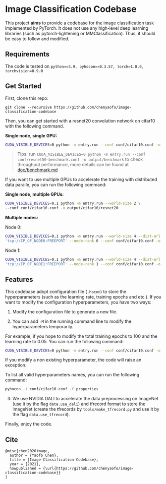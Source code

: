 # Image Classification Codebase

This project **aims** to provide a codebase for the image classification task implemented by PyTorch.
It does not use any high-level deep learning libraries (such as pytorch-lightening or MMClassification).
Thus, it should be easy to follow and modified.

## Requirements

The code is tested on `python==3.9, pyhocon==0.3.57, torch=1.8.0, torchvision=0.9.0`

## Get Started

First, clone this repo:

```
git clone --recursive https://github.com/chenyaofo/image-classification-codebase
```

Then, you can get started with a resnet20 convolution network on cifar10 with the following command.

**Single node, single GPU:**

```bash
CUDA_VISIBLE_DEVICES=0 python -m entry.run --conf conf/cifar10.conf -o output/cifar10/resnet20
```

> Tips: run `CUDA_VISIBLE_DEVICES=0 python -m entry.run --conf conf/resnet50-benchmark.conf -o output/benchmark` to check throughput performance, more details can be found at [doc/benchmark.md](doc/benchmark.md)

If you want to use multiple GPUs to accelerate the training with distributed data paralle, you can run the following command:

**Single node, multiple GPUs:**

```bash
CUDA_VISIBLE_DEVICES=0,1 python -m entry.run --world-size 2 \
--conf conf/cifar10.conf -o output/cifar10/resnet20
```

**Multiple nodes:**

Node 0:
```bash
CUDA_VISIBLE_DEVICES=0,1 python -m entry.run --world-size 4 --dist-url \
'tcp://IP_OF_NODE0:FREEPORT' --node-rank 0 --conf conf/cifar10.conf -o output/cifar10/resnet20
```

Node 1:
```bash
CUDA_VISIBLE_DEVICES=0,1 python -m entry.run --world-size 4 --dist-url \
'tcp://IP_OF_NODE1:FREEPORT' --node-rank 1 --conf conf/cifar10.conf -o output/cifar10/resnet20
```


## Features

This codebase adopt configuration file (`.hocon`) to store the hyperparameters (such as the learning rate, training epochs and etc.).
If you want to modify the configuration hyperparameters, you have two ways:

1. Modify the configuration file to generate a new file.

2. You can add `-M` in the running command line to modify the hyperparameters temporarily.


For example, if you hope to modify the total training epochs to 100 and the learning rate to 0.05. You can run the following command:

```bash
CUDA_VISIBLE_DEVICES=0 python -m entry.run --conf conf/cifar10.conf -o output/cifar10/resnet20 -M max_epochs=100 optimizer.lr=0.05
```

If you modify a non existing hyperparameter, the code will raise an exception.

To list all valid hyperparameters names, you can run the following command:

```bash
pyhocon -i conf/cifar10.conf -f properties
```

3. We use NVIDIA DALI to accelerate the data preprocessing on ImageNet (use it by the flag `data.use_dali`) and tfrecord format to store the ImageNet (create the tfrecords by `tools/make_tfrecord.py` and use it by the flag `data.use_tfrecord`).


Finally, enjoy the code.

## Cite

```
@misc{chen2020image,
  author = {Yaofo Chen},
  title = {Image Classification Codebase},
  year = {2021},
  howpublished = {\url{https://github.com/chenyaofo/image-classification-codebase}}
}
```
